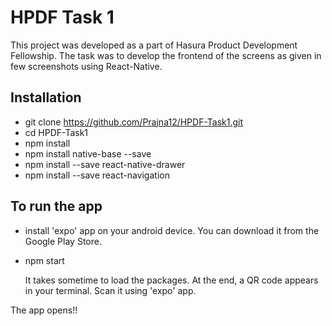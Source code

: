 # HPDF Task 1
This project was developed as a part of Hasura Product Development Fellowship.
The task was to develop the frontend of the screens as given in few screenshots using React-Native.

## Installation
* git clone https://github.com/Prajna12/HPDF-Task1.git
* cd HPDF-Task1
* npm install
* npm install native-base --save
* npm install --save react-native-drawer
* npm install --save react-navigation

## To run the app
* install 'expo' app on your android device. You can download it from the Google Play Store.
* npm start
  
  It takes sometime to load the packages. At the end, a QR code appears in your terminal. Scan it using 'expo' app.

The app opens!!



